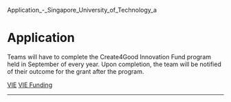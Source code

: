 Application_-_Singapore_University_of_Technology_a



Application
===========

Teams will have to complete the Create4Good Innovation Fund program held in September of every year. Upon completion, the team will be notified of their outcome for the grant after the program.

[VIE](https://www.sutd.edu.sg/tag/vie/) [VIE Funding](https://www.sutd.edu.sg/tag/vie-funding/)

---

